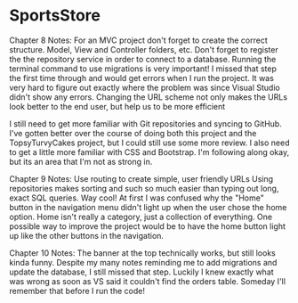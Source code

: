 # SportsStore
Chapter 8 Notes:
For an MVC project don't forget to create the correct structure. Model, View and Controller folders, etc.
Don't forget to register the the repository service in order to connect to a database.
Running the terminal command to use migrations is very important! I missed that step the first time through and would get errors when I run the project. It was very hard to figure out exactly where the problem was since Visual Studio didn't show any errors.
Changing the URL scheme not only makes the URLs look better to the end user, but help us to be more efficient

I still need to get more familiar with Git repositories and syncing to GitHub. I've gotten better over the course of doing both this project and the TopsyTurvyCakes project, but I could still use some more review.
I also need to get a little more familiar with CSS and Bootstrap. I'm following along okay, but its an area that I'm not as strong in.

Chapter 9 Notes:
Use routing to create simple, user friendly URLs
Using repositories makes sorting and such so much easier than typing out long, exact SQL queries. Way cool!
At first I was confused why the "Home" button in the navigation menu didn't light up when the user chose the home option. Home isn't really a category, just a collection of everything. One possible way to improve the project would be to have the home button light up like the other buttons in the navigation.

Chapter 10 Notes:
The banner at the top technically works, but still looks kinda funny.
Despite my many notes reminding me to add migrations and update the database, I still missed that step. Luckily I knew exactly what was wrong as soon as VS said it couldn't find the orders table. Someday I'll remember that before I run the code!
